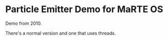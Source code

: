 Particle Emitter Demo for MaRTE OS
=============================


Demo from 2010. 

There's a normal version and one that uses threads.

